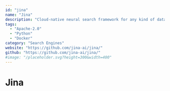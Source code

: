 ```yaml
---
id: "jina"
name: "Jina"
description: "Cloud-native neural search framework for any kind of data."
tags:
  - "Apache-2.0"
  - "Python"
  - "Docker"
category: "Search Engines"
website: "https://github.com/jina-ai/jina/"
github: "https://github.com/jina-ai/jina/"
#image: "/placeholder.svg?height=300&width=400"
---
```


# Jina
